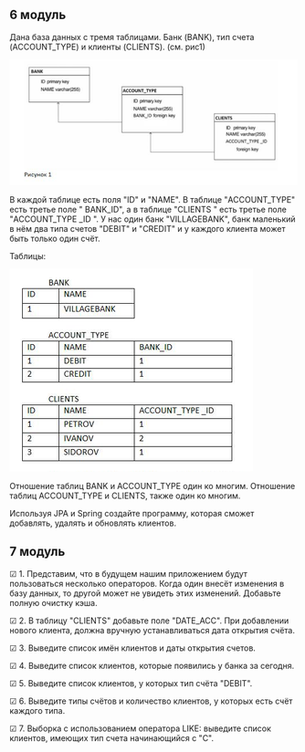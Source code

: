 ## 6 модуль

Дана база данных с тремя таблицами. Банк (BANK), тип счета (ACCOUNT_TYPE) и клиенты (CLIENTS). (см. рис1)

![рис1](README_SRC/1.png)

В каждой таблице есть поля "ID" и "NAME". В таблице "ACCOUNT_TYPE" есть третье поле " BANK_ID", а в таблице "CLIENTS " есть третье поле "ACCOUNT_TYPE _ID ".
У нас один банк "VILLAGEBANK", банк маленький в нём два типа счетов "DEBIT" и "CREDIT" и у каждого клиента может быть только один счёт.

Таблицы:

![рис2](README_SRC/2.png)

Отношение таблиц BANK и ACCOUNT_TYPE один ко многим. Отношение таблиц ACCOUNT_TYPE и CLIENTS, также один ко многим.

Используя JPA и Spring создайте программу, которая сможет добавлять, удалять и обновлять клиентов.

## 7 модуль

☑ 1. Представим, что в будущем нашим приложением будут пользоваться несколько операторов. Когда один внесёт изменения в базу данных, то другой может не увидеть этих изменений. Добавьте полную очистку кэша.

☑ 2. В таблицу "CLIENTS" добавьте поле "DATE_ACC". При добавлении нового клиента, должна вручную устанавливаться дата открытия счёта.

☑ 3. Выведите список имён клиентов и даты открытия счетов.

☑ 4. Выведите список клиентов, которые появились у банка за сегодня.

☑ 5. Выведите список клиентов, у которых тип счёта "DEBIT".

☑ 6. Выведите типы счётов и количество клиентов, у которых есть счёт каждого типа.

☑ 7. Выборка с использованием оператора LIKE: выведите список клиентов, имеющих тип счета начинающийся с "C".
